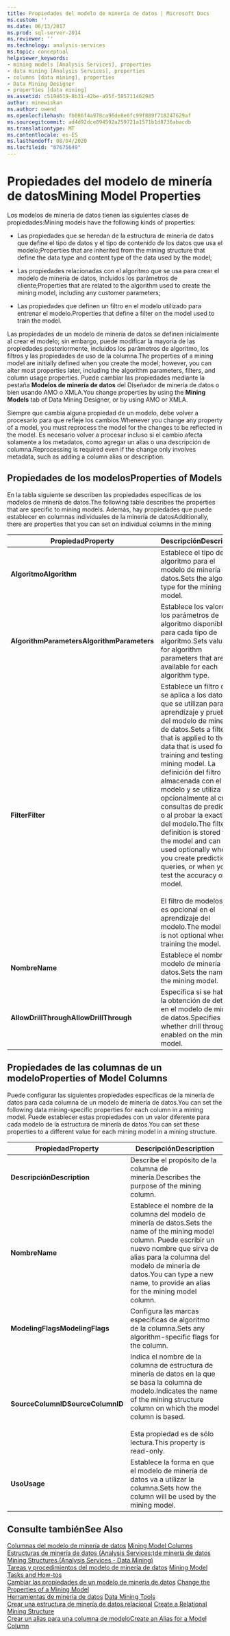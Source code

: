 ```yaml
---
title: Propiedades del modelo de minería de datos | Microsoft Docs
ms.custom: ''
ms.date: 06/13/2017
ms.prod: sql-server-2014
ms.reviewer: ''
ms.technology: analysis-services
ms.topic: conceptual
helpviewer_keywords:
- mining models [Analysis Services], properties
- data mining [Analysis Services], properties
- columns [data mining], properties
- Data Mining Designer
- properties [data mining]
ms.assetid: c5194619-8b31-42be-a95f-585711462945
author: minewiskan
ms.author: owend
ms.openlocfilehash: fb086f4a978ca96de8e6fc99f889f718247629af
ms.sourcegitcommit: ad4d92dce894592a259721a1571b1d8736abacdb
ms.translationtype: MT
ms.contentlocale: es-ES
ms.lasthandoff: 08/04/2020
ms.locfileid: "87675649"
---
```

# <a name="mining-model-properties"></a><span data-ttu-id="7d9b2-102">Propiedades del modelo de minería de datos</span><span class="sxs-lookup"><span data-stu-id="7d9b2-102">Mining Model Properties</span></span>
  <span data-ttu-id="7d9b2-103">Los modelos de minería de datos tienen las siguientes clases de propiedades:</span><span class="sxs-lookup"><span data-stu-id="7d9b2-103">Mining models have the following kinds of properties:</span></span>  
  
-   <span data-ttu-id="7d9b2-104">Las propiedades que se heredan de la estructura de minería de datos que define el tipo de datos y el tipo de contenido de los datos que usa el modelo;</span><span class="sxs-lookup"><span data-stu-id="7d9b2-104">Properties that are inherited from the mining structure that define the data type and content type of the data used by the model;</span></span>  
  
-   <span data-ttu-id="7d9b2-105">Las propiedades relacionadas con el algoritmo que se usa para crear el modelo de minería de datos, incluidos los parámetros de cliente;</span><span class="sxs-lookup"><span data-stu-id="7d9b2-105">Properties that are related to the algorithm used to create the mining model, including any customer parameters;</span></span>  
  
-   <span data-ttu-id="7d9b2-106">Las propiedades que definen un filtro en el modelo utilizado para entrenar el modelo.</span><span class="sxs-lookup"><span data-stu-id="7d9b2-106">Properties that define a filter on the model used to train the model.</span></span>  
  
 <span data-ttu-id="7d9b2-107">Las propiedades de un modelo de minería de datos se definen inicialmente al crear el modelo; sin embargo, puede modificar la mayoría de las propiedades posteriormente, incluidos los parámetros de algoritmo, los filtros y las propiedades de uso de la columna.</span><span class="sxs-lookup"><span data-stu-id="7d9b2-107">The properties of a mining model are initially defined when you create the model; however, you can alter most properties later, including the algorithm parameters, filters, and column usage properties.</span></span> <span data-ttu-id="7d9b2-108">Puede cambiar las propiedades mediante la pestaña **Modelos de minería de datos** del Diseñador de minería de datos o bien usando AMO o XMLA.</span><span class="sxs-lookup"><span data-stu-id="7d9b2-108">You change properties by using the **Mining Models** tab of Data Mining Designer, or by using AMO or XMLA.</span></span>  
  
 <span data-ttu-id="7d9b2-109">Siempre que cambia alguna propiedad de un modelo, debe volver a procesarlo para que refleje los cambios.</span><span class="sxs-lookup"><span data-stu-id="7d9b2-109">Whenever you change any property of a model, you must reprocess the model for the changes to be reflected in the model.</span></span> <span data-ttu-id="7d9b2-110">Es necesario volver a procesar incluso si el cambio afecta solamente a los metadatos, como agregar un alias o una descripción de columna.</span><span class="sxs-lookup"><span data-stu-id="7d9b2-110">Reprocessing is required even if the change only involves metadata, such as adding a column alias or description.</span></span>  
  
## <a name="properties-of-models"></a><span data-ttu-id="7d9b2-111">Propiedades de los modelos</span><span class="sxs-lookup"><span data-stu-id="7d9b2-111">Properties of Models</span></span>  
 <span data-ttu-id="7d9b2-112">En la tabla siguiente se describen las propiedades específicas de los modelos de minería de datos.</span><span class="sxs-lookup"><span data-stu-id="7d9b2-112">The following table describes the properties that are specific to mining models.</span></span> <span data-ttu-id="7d9b2-113">Además, hay propiedades que puede establecer en columnas individuales de la minería de datos</span><span class="sxs-lookup"><span data-stu-id="7d9b2-113">Additionally, there are properties that you can set on individual columns in the mining</span></span>  
  
|<span data-ttu-id="7d9b2-114">Propiedad</span><span class="sxs-lookup"><span data-stu-id="7d9b2-114">Property</span></span>|<span data-ttu-id="7d9b2-115">Descripción</span><span class="sxs-lookup"><span data-stu-id="7d9b2-115">Description</span></span>|  
|--------------|-----------------|  
|<span data-ttu-id="7d9b2-116">**Algoritmo**</span><span class="sxs-lookup"><span data-stu-id="7d9b2-116">**Algorithm**</span></span>|<span data-ttu-id="7d9b2-117">Establece el tipo de algoritmo para el modelo de minería de datos.</span><span class="sxs-lookup"><span data-stu-id="7d9b2-117">Sets the algorithm type for the mining model.</span></span>|  
|<span data-ttu-id="7d9b2-118">**AlgorithmParameters**</span><span class="sxs-lookup"><span data-stu-id="7d9b2-118">**AlgorithmParameters**</span></span>|<span data-ttu-id="7d9b2-119">Establece los valores de los parámetros de algoritmo disponibles para cada tipo de algoritmo.</span><span class="sxs-lookup"><span data-stu-id="7d9b2-119">Sets values for algorithm parameters that are available for each algorithm type.</span></span>|  
|<span data-ttu-id="7d9b2-120">**Filter**</span><span class="sxs-lookup"><span data-stu-id="7d9b2-120">**Filter**</span></span>|<span data-ttu-id="7d9b2-121">Establece un filtro que se aplica a los datos que se utilizan para el aprendizaje y prueba del modelo de minería de datos.</span><span class="sxs-lookup"><span data-stu-id="7d9b2-121">Sets a filter that is applied to the data that is used for training and testing the mining model.</span></span> <span data-ttu-id="7d9b2-122">La definición del filtro está almacenada con el modelo y se utiliza opcionalmente al crear consultas de predicción o al probar la exactitud del modelo.</span><span class="sxs-lookup"><span data-stu-id="7d9b2-122">The filter definition is stored with the model and can be used optionally when you create prediction queries, or when you test the accuracy of the model.</span></span><br /><br /> <span data-ttu-id="7d9b2-123">El filtro de modelos no es opcional en el aprendizaje del modelo.</span><span class="sxs-lookup"><span data-stu-id="7d9b2-123">The model filter is not optional when training the model.</span></span>|  
|<span data-ttu-id="7d9b2-124">**Nombre**</span><span class="sxs-lookup"><span data-stu-id="7d9b2-124">**Name**</span></span>|<span data-ttu-id="7d9b2-125">Establece el nombre del modelo de minería de datos.</span><span class="sxs-lookup"><span data-stu-id="7d9b2-125">Sets the name of the mining model.</span></span>|  
|<span data-ttu-id="7d9b2-126">**AllowDrillThrough**</span><span class="sxs-lookup"><span data-stu-id="7d9b2-126">**AllowDrillThrough**</span></span>|<span data-ttu-id="7d9b2-127">Especifica si se habilita la obtención de detalles en el modelo de minería de datos.</span><span class="sxs-lookup"><span data-stu-id="7d9b2-127">Specifies whether drill through is enabled on the mining model.</span></span>|  
  
## <a name="properties-of-model-columns"></a><span data-ttu-id="7d9b2-128">Propiedades de las columnas de un modelo</span><span class="sxs-lookup"><span data-stu-id="7d9b2-128">Properties of Model Columns</span></span>  
 <span data-ttu-id="7d9b2-129">Puede configurar las siguientes propiedades específicas de la minería de datos para cada columna de un modelo de minería de datos.</span><span class="sxs-lookup"><span data-stu-id="7d9b2-129">You can set the following data mining-specific properties for each column in a mining model.</span></span> <span data-ttu-id="7d9b2-130">Puede establecer estas propiedades con un valor diferente para cada modelo de la estructura de minería de datos.</span><span class="sxs-lookup"><span data-stu-id="7d9b2-130">You can set these properties to a different value for each mining model in a mining structure.</span></span>  
  
|<span data-ttu-id="7d9b2-131">Propiedad</span><span class="sxs-lookup"><span data-stu-id="7d9b2-131">Property</span></span>|<span data-ttu-id="7d9b2-132">Descripción</span><span class="sxs-lookup"><span data-stu-id="7d9b2-132">Description</span></span>|  
|--------------|-----------------|  
|<span data-ttu-id="7d9b2-133">**Descripción**</span><span class="sxs-lookup"><span data-stu-id="7d9b2-133">**Description**</span></span>|<span data-ttu-id="7d9b2-134">Describe el propósito de la columna de minería.</span><span class="sxs-lookup"><span data-stu-id="7d9b2-134">Describes the purpose of the mining column.</span></span>|  
|<span data-ttu-id="7d9b2-135">**Nombre**</span><span class="sxs-lookup"><span data-stu-id="7d9b2-135">**Name**</span></span>|<span data-ttu-id="7d9b2-136">Establece el nombre de la columna del modelo de minería de datos.</span><span class="sxs-lookup"><span data-stu-id="7d9b2-136">Sets the name of the mining model column.</span></span> <span data-ttu-id="7d9b2-137">Puede escribir un nuevo nombre que sirva de alias para la columna del modelo de minería de datos.</span><span class="sxs-lookup"><span data-stu-id="7d9b2-137">You can type a new name, to provide an alias for the mining model column.</span></span>|  
|<span data-ttu-id="7d9b2-138">**ModelingFlags**</span><span class="sxs-lookup"><span data-stu-id="7d9b2-138">**ModelingFlags**</span></span>|<span data-ttu-id="7d9b2-139">Configura las marcas específicas de algoritmo de la columna.</span><span class="sxs-lookup"><span data-stu-id="7d9b2-139">Sets any algorithm-specific flags for the column.</span></span>|  
|<span data-ttu-id="7d9b2-140">**SourceColumnID**</span><span class="sxs-lookup"><span data-stu-id="7d9b2-140">**SourceColumnID**</span></span>|<span data-ttu-id="7d9b2-141">Indica el nombre de la columna de estructura de minería de datos en la que se basa la columna de modelo.</span><span class="sxs-lookup"><span data-stu-id="7d9b2-141">Indicates the name of the mining structure column on which the model column is based.</span></span><br /><br /> <span data-ttu-id="7d9b2-142">Esta propiedad es de sólo lectura.</span><span class="sxs-lookup"><span data-stu-id="7d9b2-142">This property is read-only.</span></span>|  
|<span data-ttu-id="7d9b2-143">**Uso**</span><span class="sxs-lookup"><span data-stu-id="7d9b2-143">**Usage**</span></span>|<span data-ttu-id="7d9b2-144">Establece la forma en que el modelo de minería de datos va a utilizar la columna.</span><span class="sxs-lookup"><span data-stu-id="7d9b2-144">Sets how the column will be used by the mining model.</span></span>|  
  
## <a name="see-also"></a><span data-ttu-id="7d9b2-145">Consulte también</span><span class="sxs-lookup"><span data-stu-id="7d9b2-145">See Also</span></span>  
 <span data-ttu-id="7d9b2-146">[Columnas del modelo de minería de datos](mining-model-columns.md) </span><span class="sxs-lookup"><span data-stu-id="7d9b2-146">[Mining Model Columns](mining-model-columns.md) </span></span>  
 <span data-ttu-id="7d9b2-147">[Estructuras de minería de datos &#40;Analysis Services:&#41;de minería de datos](mining-structures-analysis-services-data-mining.md) </span><span class="sxs-lookup"><span data-stu-id="7d9b2-147">[Mining Structures &#40;Analysis Services - Data Mining&#41;](mining-structures-analysis-services-data-mining.md) </span></span>  
 <span data-ttu-id="7d9b2-148">[Tareas y procedimientos del modelo de minería de datos](mining-model-tasks-and-how-tos.md) </span><span class="sxs-lookup"><span data-stu-id="7d9b2-148">[Mining Model Tasks and How-tos](mining-model-tasks-and-how-tos.md) </span></span>  
 <span data-ttu-id="7d9b2-149">[Cambiar las propiedades de un modelo de minería de datos](change-the-properties-of-a-mining-model.md) </span><span class="sxs-lookup"><span data-stu-id="7d9b2-149">[Change the Properties of a Mining Model](change-the-properties-of-a-mining-model.md) </span></span>  
 <span data-ttu-id="7d9b2-150">[Herramientas de minería de datos](data-mining-tools.md) </span><span class="sxs-lookup"><span data-stu-id="7d9b2-150">[Data Mining Tools](data-mining-tools.md) </span></span>  
 <span data-ttu-id="7d9b2-151">[Crear una estructura de minería de datos relacional](create-a-relational-mining-structure.md) </span><span class="sxs-lookup"><span data-stu-id="7d9b2-151">[Create a Relational Mining Structure](create-a-relational-mining-structure.md) </span></span>  
 [<span data-ttu-id="7d9b2-152">Crear un alias para una columna de modelo</span><span class="sxs-lookup"><span data-stu-id="7d9b2-152">Create an Alias for a Model Column</span></span>](create-an-alias-for-a-model-column.md)  
  
  
